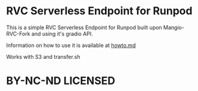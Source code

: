 # RVC Serverless Endpoint for Runpod

This is a simple RVC Serverless Endpoint for Runpod built upon Mangio-RVC-Fork and using it's gradio API.

Information on how to use it is available at [howto.md](howto.md)

Works with S3 and transfer.sh

# BY-NC-ND LICENSED
